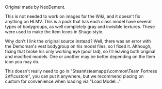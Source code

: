 Original made by NeoDement.

This is not needed to work on images for the Wiki, and it doesn't fix anything on HLMV. This is a pack that has each class model have several types of bodygroups, as well completely gray and invisible textures. These were used to make the Item Icons in Shugo style.

Why don't I link the original source instead? Well, there was an error with the Demoman's vest bodygroup on his model files, so I fixed it. Although, fixing that broke his only working eye (poor lad), so I'll leaving both original and modified models. One or another may be better depending on the Item icon you may do.

This doesn't really need to go in "Steam\steamapps\common\Team Fortress 2\tf\custom", you can put it anywhere, but we recommend placing on custom for convenience when loading via "Load Model..."